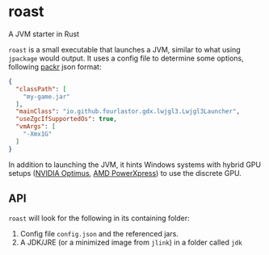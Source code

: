 # roast

A JVM starter in Rust

`roast` is a small executable that launches a JVM, similar to what using `jpackage` would output. It uses a config file to determine some options, following [packr](https://github.com/libgdx/packr/) json format:

```json
{
  "classPath": [
    "my-game.jar"
  ],
  "mainClass": "io.github.fourlastor.gdx.lwjgl3.Lwjgl3Launcher",
  "useZgcIfSupportedOs": true,
  "vmArgs": [
    "-Xmx1G"
  ]
}
```

In addition to launching the JVM, it hints Windows systems with hybrid GPU setups ([NVIDIA Optimus](https://docs.nvidia.com/gameworks/content/technologies/desktop/optimus.htm), [AMD PowerXpress](https://gpuopen.com/learn/amdpowerxpressrequesthighperformance/)) to use the discrete GPU.


## API

`roast` will look for the following in its containing folder:

1. Config file `config.json` and the referenced jars.
1. A JDK/JRE (or a minimized image from `jlink`) in a folder called `jdk`


